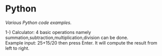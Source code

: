 # Python
*Various Python code examples.* <br/>

1-) Calculator: 4 basic operations namely summation,subtraction,multiplication,division can be done.<br/> 
Example input: 25+15/20 then press Enter. It will compute the result from left to right.
